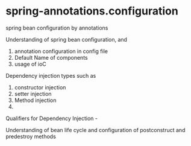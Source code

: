 # spring-annotations.configuration
spring bean configuration by annotations
<p>Understanding of spring bean configuration, and</p>
<ol>
  <li>annotation configuration in config file</li>
  <li>Default Name of components</li>
  <li>usage of ioC</li>
</ol>
<p>Dependency injection types such as</p>
<ol>
  <li>constructor injection</li>
  <li>setter injection</li>
  <li>Method injection</li>
  <li fieild injection/>
</ol>

<p>Qualifiers for Dependency Injection -</p>
<p> Understanding of bean life cycle and configuration of postconstruct and predestroy methods</p>
